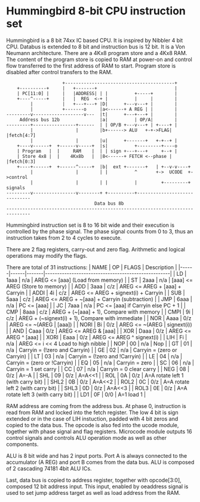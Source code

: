 # Hummingbird 8-bit CPU instruction set
Hummingbird is a 8 bit 74xx IC based CPU. It is inspired by Nibbler 4 bit CPU.
Databus is extended to 8 bit and instruction bus is 12 bit. It is a
Von Neumann architecture. There
are a 4Kx8 program store and a 4Kx8 RAM. The content of
the program store is copied to RAM at power-on and control
flow transferred to the first address of RAM to start. Program store is disabled
after control transfers to the RAM.


````                                   
                     +-----------------------------------------+
    +----------+     |   +-------+                             |
    | PC[11:0] |     |   |ADDRESS| | |          +-----+        |
    +----^-----+     |   |  REG  <-+ |          |     |        |
         |           |   +---+---+ |D|      +---v---+ |        |
         |           +-------o     |a<------+ A REG | |        |
---------v-------------------v---  |t|      +---+---+ |        |
     Address bus 12b               |a|          | OP/A|        |
---------+----------------+------  | | OP/B +---v---+ | +----+ |
         |                |        |b+------> ALU   +-+->FLAG| |fetch[4:7]
         |                |        |u|      +-------+   +-+--+ |
    +----v------+  +------v-----+  |s|          +---------+----o
    | Program   |  |     RAM    |  | | sign +---+---+     +--+ |
    | Store 4x8 |  |    4Kx8b   |  |8<------+ FETCH <--phase | |fetch[0:3]
    +----+------+  +------^-----+  |b|  ext +-------+   | +--v-v----+
         |                |        | |          ^       +->  UCODE  +->control
         |                |        | |          |         +---------+  signals
---------v----------------v--------+ +----------+------------------------------
                                 Data bus 8b
-------------------------------------------------------------------------------

````

Hummingbird instruction set is 8 to 16 bit wide and their execution is
controlled by the phase signal. The phase signal counts from 0 to 3, thus an
instruction takes from 2 to 4 cycles to execute.

There are 2 flag registers, carry-out and zero flag.
Arithmetic and logical operations may modify the flags.

There are total of 31 instructions:
| NAME | OP   | FLAGS | Description                                        |
|------|------|-------|----------------------------------------------------|
| LD   | 1aaa |  n/a  | AREG  <= [aaa] (Load from memory)                  |
| ST   | 2aaa |  n/a  | [aaa] <= AREG  (Store to memory)                   |
| ADD  | 3aaa |  c/z  | AREG  <= AREG + [aaa] + Carryin                    |
| ADDI | 4i   |  c/z  | AREG  <= AREG + signext(i) + Carryin               |
| SUB  | 5aaa |  c/z  | AREG  <= AREG + ~[aaa] + Carryin (subtraction)     |
| JMP  | 6aaa |  n/a  | PC    <= [aaa]                                     |
| JC   | 7aaa |  n/a  | PC    <= [aaa] if Carryin else PC + 1              |
| CMP  | 8aaa |  c/z  | AREG + (~[aaa] + 1), Compare with memory           |
| CMPI | 9i   |  c/z  | AREG + (~signext(i) + 1), Compare with immediate   |
| NOR  | Aaaa |  0/z  | AREG  <= ~(AREG | [aaa])                           |
| NORI | Bi   |  0/z  | AREG  <= ~(AREG | signext(i))                      |
| AND  | Caaa |  0/z  | AREG  <= AREG & [aaa]                              |
| XOR  | Daaa |  0/z  | AREG  <= AREG ^ [aaa]                              |
| XORI | Eaaa |  0/z  | AREG  <= AREG ^ signext(i)                         | 
| LIH  | Fi   |  n/a  | AREG  <= i << 4 Load to high nibble                |
| NOP  | 00   |  n/a  | Nop                                                |
| GT   | 01   |  n/a  | Carryin = (!zero and  Carryin)                     |
| GE   | 02   |  n/a  | Carryin = (zero  or   Carryin)                     |
| LT   | 03   |  n/a  | Carryin = (!zero and !Carryin)                     |
| LE   | 04   |  n/a  | Carryin = (zero  or  !Carryin)                     |
| EQ   | 05   |  n/a  | Carryin = zero                                     |
| SC   | 06   |  n/a  | Carryin = 1 set carry                              |
| CC   | 07   |  n/a  | Carryin = 0 clear carry                            |
| NEG  | 08   |  0/z  | A=-A                                               |
| SHL  | 09   |  0/z  | A=A<<1                                             |
| ROL  | 0A   |  0/z  | A=A rotate left 1 (with carry bit)                 |
| SHL2 | 0B   |  0/z  | A=A<<2                                             |
| ROL2 | 0C   |  0/z  | A=A rotate left 2 (with carry bit)                 |
| SHL3 | 0D   |  0/z  | A=A<<3                                             |
| ROL3 | 0E   |  0/z  | A=A rotate left 3 (with carry bit)                 |
| LD1  | 0F   |  0/0  | A=1 load 1                                         |

RAM address are coming from the address bus. At phase 0, instruction is read
from RAM and locked into the fetch register. The low 4 bit is sign extended or
in the case of LIH instuction, padded with 4 bit zeros and copied to the data
bus. The opcode is also fed into the ucode module, together with phase
signal and flag registers. Microcode module outputs 16 control signals and
controls ALU operation mode as well as other components.

ALU is 8 bit wide and has 2 input ports. Port A is always connected to the
accumulator (A REG) and port B comes from the data bus. ALU is composed
of 2 cascading 74181 4bit ALU ICs.

Last, data bus is copied to address register, together with opcode[3:0],
composed 12 bit address input. This input, enabled by oeaddress signal is used
to set jump address target as well as load address from the RAM.
